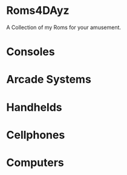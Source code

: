 # Roms4DAyz
A Collection of my Roms for your amusement.

# Consoles

# Arcade Systems

# Handhelds

# Cellphones

# Computers
